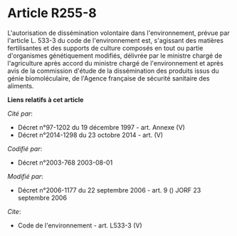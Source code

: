 # Article R255-8

L'autorisation de dissémination volontaire dans l'environnement, prévue par l'article L. 533-3 du code de l'environnement
est, s'agissant des matières fertilisantes et des supports de culture composés en tout ou partie d'organismes génétiquement
modifiés, délivrée par le ministre chargé de l'agriculture après accord du ministre chargé de l'environnement et après avis
de la commission d'étude de la dissémination des produits issus du génie biomoléculaire, de l'Agence française de sécurité
sanitaire des aliments.

**Liens relatifs à cet article**

_Cité par_:

  - Décret n°97-1202 du 19 décembre 1997 - art. Annexe (V)
  - Décret n°2014-1298 du 23 octobre 2014 - art. (V)

_Codifié par_:

  - Décret n°2003-768 2003-08-01

_Modifié par_:

  - Décret n°2006-1177 du 22 septembre 2006 - art. 9 () JORF 23 septembre 2006

_Cite_:

  - Code de l'environnement - art. L533-3 (V)
